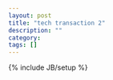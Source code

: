 ```yaml
---
layout: post
title: "tech transaction 2"
description: ""
category: 
tags: []
---
```

{% include JB/setup %}
